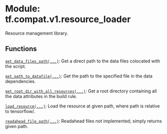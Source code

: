 <div itemscope itemtype="http://developers.google.com/ReferenceObject">
<meta itemprop="name" content="tf.compat.v1.resource_loader" />
<meta itemprop="path" content="Stable" />
</div>

# Module: tf.compat.v1.resource_loader

Resource management library.

<!-- Placeholder for "Used in" -->


## Functions

[`get_data_files_path(...)`](../../../tf/compat/v1/resource_loader/get_data_files_path.md): Get a direct path to the data files colocated with the script.

[`get_path_to_datafile(...)`](../../../tf/compat/v1/resource_loader/get_path_to_datafile.md): Get the path to the specified file in the data dependencies.

[`get_root_dir_with_all_resources(...)`](../../../tf/compat/v1/resource_loader/get_root_dir_with_all_resources.md): Get a root directory containing all the data attributes in the build rule.

[`load_resource(...)`](../../../tf/compat/v1/resource_loader/load_resource.md): Load the resource at given path, where path is relative to tensorflow/.

[`readahead_file_path(...)`](../../../tf/compat/v1/resource_loader/readahead_file_path.md): Readahead files not implemented; simply returns given path.

